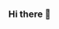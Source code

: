 ### Hi there 👋

<!--
**focardozom/focardozom** is a ✨ _special_ ✨ repository because its `README.md` (this file) appears on your GitHub profile.

Here are some ideas to get you started:

- 🔭 I’m currently working on alcohol use prevention
- 🌱 I’m currently learning machine learning
- 👯 I’m looking to collaborate on data science projects
- 🤔 I’m looking for help with R
- 💬 Ask me about shiny
- 📫 How to reach me: foc9@miami.edu
- 😄 Pronouns: He / him / his
- ⚡ Fun fact: I am doing a Ph.D.
-->
